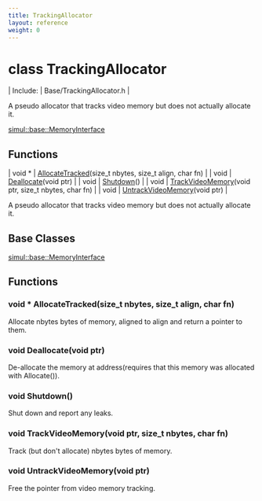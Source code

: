 ```yaml
---
title: TrackingAllocator
layout: reference
weight: 0
---
```

class TrackingAllocator
===

| Include: | Base/TrackingAllocator.h |

A pseudo allocator that tracks video memory but does not actually allocate it.
  

[simul::base::MemoryInterface](memoryinterface.html)

Functions
---

| void * | [AllocateTracked](#AllocateTracked)(size_t nbytes, size_t align, char fn) |
| void | [Deallocate](#Deallocate)(void ptr) |
| void | [Shutdown](#Shutdown)() |
| void | [TrackVideoMemory](#TrackVideoMemory)(void ptr, size_t nbytes, char fn) |
| void | [UntrackVideoMemory](#UntrackVideoMemory)(void ptr) |

A pseudo allocator that tracks video memory but does not actually allocate it.
  


Base Classes
---
[simul::base::MemoryInterface](memoryinterface.html)

Functions
---
<a name="AllocateTracked"></a>
### void * AllocateTracked(size_t nbytes, size_t align, char fn)
Allocate nbytes bytes of memory, aligned to align and return a pointer to them.
<a name="Deallocate"></a>
### void Deallocate(void ptr)
De-allocate the memory at address(requires that this memory was allocated with Allocate()).
<a name="Shutdown"></a>
### void Shutdown()
Shut down and report any leaks.
<a name="TrackVideoMemory"></a>
### void TrackVideoMemory(void ptr, size_t nbytes, char fn)
Track (but don't allocate) nbytes bytes of memory.
<a name="UntrackVideoMemory"></a>
### void UntrackVideoMemory(void ptr)
Free the pointer from video memory tracking.
